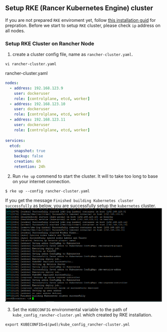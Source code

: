 ## Setup RKE (Rancer Kubernetes Engine) cluster

If you are not prepared `RKE` enviroment yet, follow [this installation guid](RKE_PREPARATION.md) for prepration. Before we start to setup `RKE` cluster, please check `ip` address on all nodes.

### Setup RKE Cluster on Rancher Node 
1. create a cluster config file, name as `rancher-cluster.yaml`.
```
vi rancher-cluster.yaml
```
rancher-cluster.yaml
```yaml
nodes:
  - address: 192.168.123.9
    user: dockeruser
    role: [controlplane, etcd, worker]
  - address: 192.168.123.10
    user: dockeruser
    role: [controlplane, etcd, worker]
  - address: 192.168.123.11
    user: dockeruser
    role: [controlplane, etcd, worker]

services:
  etcd:
    snapshot: true
    backup: false
    creation: 6h
    retention: 24h
```
2. Run `rke up` commend to start the cluster. It will to take too long to base on your internet connection.
```
$ rke up --config rancher-cluster.yaml
```
If you get the message `Finished building Kubernetes cluster successfully` as below, you are successfully setup the `kubernetes` cluster.
![rke](/rke.png)

3. Set the `KUBECONFIG` environmental variable to the path of `kube_config_rancher-cluster.yml` which created by RKE installation.
```
export KUBECONFIG=$(pwd)/kube_config_rancher-cluster.yml
```
